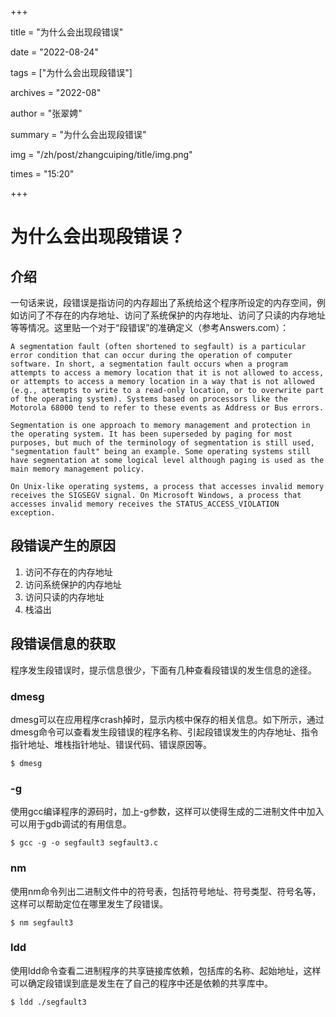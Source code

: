 +++

title = "为什么会出现段错误" 

date = "2022-08-24" 

tags = ["为什么会出现段错误"] 

archives = "2022-08" 

author = "张翠娉" 

summary = "为什么会出现段错误"

img = "/zh/post/zhangcuiping/title/img.png" 

times = "15:20"

+++

# 为什么会出现段错误？



## **介绍**

一句话来说，段错误是指访问的内存超出了系统给这个程序所设定的内存空间，例如访问了不存在的内存地址、访问了系统保护的内存地址、访问了只读的内存地址等等情况。这里贴一个对于“段错误”的准确定义（参考Answers.com）：

```
A segmentation fault (often shortened to segfault) is a particular error condition that can occur during the operation of computer software. In short, a segmentation fault occurs when a program attempts to access a memory location that it is not allowed to access, or attempts to access a memory location in a way that is not allowed (e.g., attempts to write to a read-only location, or to overwrite part of the operating system). Systems based on processors like the Motorola 68000 tend to refer to these events as Address or Bus errors.

Segmentation is one approach to memory management and protection in the operating system. It has been superseded by paging for most purposes, but much of the terminology of segmentation is still used, "segmentation fault" being an example. Some operating systems still have segmentation at some logical level although paging is used as the main memory management policy.

On Unix-like operating systems, a process that accesses invalid memory receives the SIGSEGV signal. On Microsoft Windows, a process that accesses invalid memory receives the STATUS_ACCESS_VIOLATION exception.
```

## 段错误产生的原因

1. 访问不存在的内存地址
2. 访问系统保护的内存地址
3. 访问只读的内存地址
4.  栈溢出

## 段错误信息的获取

程序发生段错误时，提示信息很少，下面有几种查看段错误的发生信息的途径。

### dmesg

dmesg可以在应用程序crash掉时，显示内核中保存的相关信息。如下所示，通过dmesg命令可以查看发生段错误的程序名称、引起段错误发生的内存地址、指令指针地址、堆栈指针地址、错误代码、错误原因等。

```
$ dmesg
```

### -g

使用gcc编译程序的源码时，加上-g参数，这样可以使得生成的二进制文件中加入可以用于gdb调试的有用信息。

```
$ gcc -g -o segfault3 segfault3.c
```

### nm

使用nm命令列出二进制文件中的符号表，包括符号地址、符号类型、符号名等，这样可以帮助定位在哪里发生了段错误。

```
$ nm segfault3
```

### ldd

使用ldd命令查看二进制程序的共享链接库依赖，包括库的名称、起始地址，这样可以确定段错误到底是发生在了自己的程序中还是依赖的共享库中。

```
$ ldd ./segfault3
```